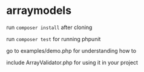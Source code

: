 # arraymodels

run `composer install` after cloning

run `composer test` for running phpunit

go to examples/demo.php for understanding how to

include ArrayValidator.php for using it in your project